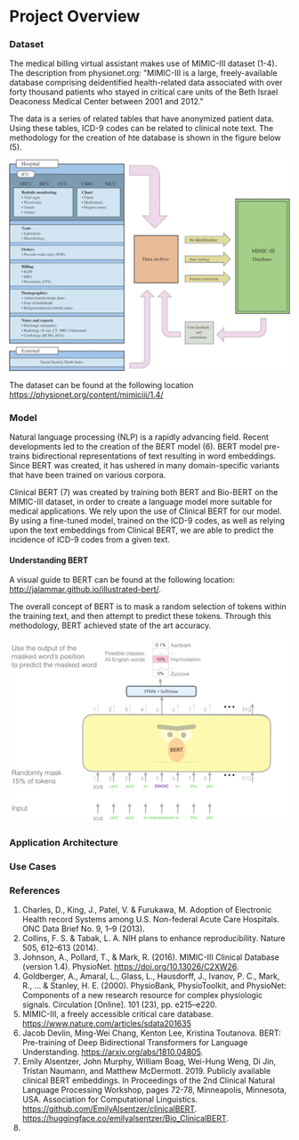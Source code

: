 # Project Overview

### Dataset

The medical billing virtual assistant makes use of MIMIC-III dataset (1-4).  The description from physionet.org: "MIMIC-III is a large, freely-available database comprising deidentified health-related data associated with over forty thousand patients who stayed in critical care units of the Beth Israel Deaconess Medical Center between 2001 and 2012."

The data is a series of related tables that have anonymized patient data.  Using these tables, ICD-9 codes can be related to clinical note text.  The methodology for the creation of hte database is shown in the figure below (5).

![Image of MIMIC-III dataset](../assets/MIMIC-III.png)

The dataset can be found at the following location
https://physionet.org/content/mimiciii/1.4/

### Model

Natural language processing (NLP) is a rapidly advancing field.  Recent developments led to the creation of the BERT model (6).  BERT model pre-trains bidirectional representations of text resulting in word embeddings.  Since BERT was created, it has ushered in many domain-specific variants that have been trained on various corpora.  

Clinical BERT (7) was created by training both BERT and Bio-BERT on the MIMIC-III dataset, in order to create a language model more suitable for medical applications.  We rely upon the use of Clinical BERT for our model.  By using a fine-tuned model, trained on the ICD-9 codes, as well as relying upon the text embeddings from Clinical BERT, we are able to predict the incidence of ICD-9 codes from a given text.

#### Understanding BERT

A visual guide to BERT can be found at the following location: http://jalammar.github.io/illustrated-bert/.

The overall concept of BERT is to mask a random selection of tokens within the training text, and then attempt to predict these tokens.  Through this methodology, BERT achieved state of the art accuracy.

![Visualization of BERT](../assets/BERT-language-modeling-masked-lm.png)

### Application Architecture

### Use Cases

### References

1. Charles, D., King, J., Patel, V. & Furukawa, M. Adoption of Electronic Health record Systems among U.S. Non-federal Acute Care Hospitals. ONC Data Brief No. 9, 1–9 (2013).
2. Collins, F. S. & Tabak, L. A. NIH plans to enhance reproducibility. Nature 505, 612–613 (2014).
3. Johnson, A., Pollard, T., & Mark, R. (2016). MIMIC-III Clinical Database (version 1.4). PhysioNet. https://doi.org/10.13026/C2XW26.
4. Goldberger, A., Amaral, L., Glass, L., Hausdorff, J., Ivanov, P. C., Mark, R., ... & Stanley, H. E. (2000). PhysioBank, PhysioToolkit, and PhysioNet: Components of a new research resource for complex physiologic signals. Circulation [Online]. 101 (23), pp. e215–e220.
5. MIMIC-III, a freely accessible critical care database. https://www.nature.com/articles/sdata201635
6. Jacob Devlin, Ming-Wei Chang, Kenton Lee, Kristina Toutanova. BERT: Pre-training of Deep Bidirectional Transformers for Language Understanding. https://arxiv.org/abs/1810.04805.
7. Emily Alsentzer, John Murphy, William Boag, Wei-Hung Weng, Di Jin, Tristan Naumann, and Matthew McDermott. 2019. Publicly available clinical BERT embeddings. In Proceedings of the 2nd Clinical Natural Language Processing Workshop, pages 72-78, Minneapolis, Minnesota, USA. Association for Computational Linguistics. https://github.com/EmilyAlsentzer/clinicalBERT. https://huggingface.co/emilyalsentzer/Bio_ClinicalBERT. 
8. 
